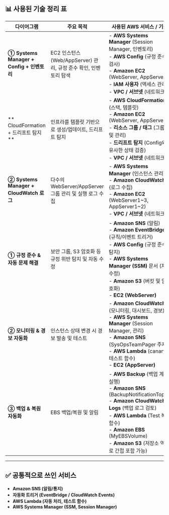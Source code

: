 ## 📊 사용된 기술 정리 표

| 다이어그램 | 주요 목적 | 사용된 AWS 서비스 / 기술 |
|------------|-----------|--------------------------|
| **① Systems Manager + Config + 인벤토리** | EC2 인스턴스(Web/AppServer) 관리, 규정 준수 확인, 인벤토리 탐색 | - **AWS Systems Manager** (Session Manager, 인벤토리)<br>- **AWS Config** (규정 준수 검사)<br>- **Amazon EC2** (WebServer, AppServer)<br>- **IAM 사용자** (액세스 관리)<br>- **VPC / 서브넷** (네트워크) |
| ** CloudFormation + 드리프트 탐지** | 인프라를 템플릿 기반으로 생성/업데이트, 드리프트 탐지 | - **AWS CloudFormation** (스택, 템플릿)<br>- **Amazon EC2** (WebServer, AppServer)<br>- **리소스 그룹 / 태그** (그룹화 및 관리)<br>- **드리프트 탐지** (Config와 유사한 상태 검증)<br>- **VPC / 서브넷** (네트워크) |
| **② Systems Manager + CloudWatch 로그** | 다수의 WebServer/AppServer 그룹 관리 및 실행 로그 수집 | - **AWS Systems Manager** (인스턴스 관리)<br>- **Amazon CloudWatch** (로그 수집)<br>- **Amazon EC2** (WebServer1~3, AppServer1~2)<br>- **VPC / 서브넷** (네트워크) |
| **① 규정 준수 & 자동 문제 해결** | 보안 그룹, S3 암호화 등 규정 위반 탐지 및 자동 수정 | - **Amazon SNS** (알림)<br>- **Amazon EventBridge** (규칙/이벤트 트리거)<br>- **AWS Config** (규정 준수 탐지)<br>- **AWS Systems Manager (SSM)** 문서 (자동 수정)<br>- **Amazon S3** (버킷 및 암호화)<br>- **EC2 (WebServer)** |
| **② 모니터링 & 경보 자동화** | 인스턴스 상태 변경 시 경보 발송 및 테스트 | - **Amazon CloudWatch** (모니터링, 대시보드, 경보)<br>- **AWS Systems Manager** (Session Manager, 관리)<br>- **Amazon SNS** (SysOpsTeamPager 주제)<br>- **AWS Lambda** (canary 테스트 함수)<br>- **EC2 (AppServer)** |
| **③ 백업 & 복원 자동화** | EBS 백업/복원 및 알림 | - **AWS Backup** (백업 계획/실행)<br>- **Amazon SNS** (BackupNotificationTopic)<br>- **Amazon CloudWatch Logs** (백업 로그 검토)<br>- **AWS Lambda** (Test 복원 함수)<br>- **Amazon EBS** (MyEBSVolume)<br>- **Amazon S3** (저장소 역할로 간접 포함 가능) |

---

## ✅ 공통적으로 쓰인 서비스
- **Amazon SNS (알림/통지)**  
- **자동화 트리거 (EventBridge / CloudWatch Events)**  
- **AWS Lambda (자동 처리, 테스트 함수)**  
- **AWS Systems Manager (SSM, Session Manager)**  
